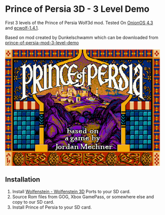 # Prince of Persia 3D - 3 Level Demo 

First 3 levels of the Prince of Persia Wolf3d mod. Tested On [OnionOS 4.3](https://onionui.github.io/) and [ecwolf-1.4.1](https://devbuilds.drdteam.org/ecwolf/).

Based on mod created by Dunkelschwamm which can be downloaded from [prince-of-persia-mod-3-level-demo](https://www.moddb.com/mods/prince-of-persia-mod-for-ecwolf/downloads/prince-of-persia-mod-3-level-demo) 

![Prince of Persia](Roms/PORTS/Imgs/Prince%20Of%20Persia%203D.png)

## Installation
1. Install [Wolfenstein - Wolfenstein 3D]( https://github.com/OnionUI/Ports-Collection) Ports to your SD card.
2. Source Rom files from GOG, Xbox GamePass, or somewhere else and copy to our SD card.
3. Install Prince of Persia to your SD card.
